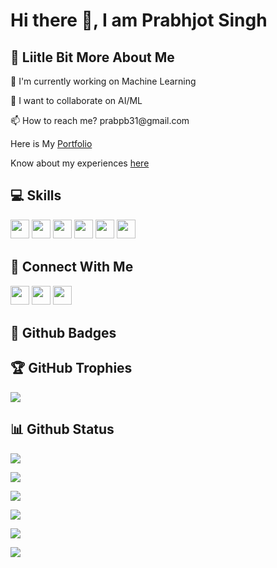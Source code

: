 # Hi there 👋, I am Prabhjot Singh

## 💫 Liitle Bit More About Me
<p>🔭 I'm currently working on Machine Learning</p>
<p>👯 I want to collaborate on AI/ML</p>
<p>📫 How to reach me? prabpb31@gmail.com</p>
<p>Here is My <a href="https://prabhjot-portfolio.netlify.app">Portfolio</a></p>
<p>Know about my experiences <a href="https://drive.google.com/file/d/1YTpjIZmitk39XSmDTxx-bP84jLGc3Gca/view?usp=sharing">here</a></p>

## 💻 Skills
<p>
<img src="https://img.shields.io/badge/c++-%2300599C.svg?style=for-the-badge&logo=c%2B%2B&logoColor=white" style="margin-bottom: 4px;" height="30px">
<img src="https://img.shields.io/badge/python-3670A0?style=for-the-badge&logo=python&logoColor=ffdd54" style="margin-bottom: 4px;" height="30px">
<img src="https://img.shields.io/badge/javascript-%23323330.svg?style=for-the-badge&logo=javascript&logoColor=%23F7DF1E" style="margin-bottom: 4px;" height="30px">
<img src="https://img.shields.io/badge/html5-%23E34F26.svg?style=for-the-badge&logo=html5&logoColor=white" style="margin-bottom: 4px;" height="30px">
<img src="https://img.shields.io/badge/css3-%231572B6.svg?style=for-the-badge&logo=css3&logoColor=white" style="margin-bottom: 4px;" height="30px">
<img src="https://img.shields.io/badge/git-%23F05033.svg?style=for-the-badge&logo=git&logoColor=white" style="margin-bottom: 4px;" height="30px">
</p>

## 👥 Connect With Me
<p>
<a href="https://linkedin.com/in/www.linkedin.com/in/prabpb31"><img src="https://img.shields.io/badge/linkedin-%230077B5.svg?style=for-the-badge&logo=linkedin&logoColor=white" style="margin-bottom: 4px;" height="30px" target="_blank"></a>
<a href="https://auth.geeksforgeeks.org/user/https://auth.geeksforgeeks.org/user/prabp8cpv/profile"><img src="https://img.shields.io/badge/GeeksforGeeks-darkgreen?style=for-the-badge&logo=geeksforgeeks&logoColor=white" style="margin-bottom: 4px;" height="30px" target="_blank"></a>
<a href="https://leetcode.com/https://leetcode.com/prabpb31/"><img src="https://img.shields.io/badge/LeetCode-000000?style=for-the-badge&logo=LeetCode&logoColor=#d16c06" style="margin-bottom: 4px;" height="30px" target="_blank"></a>
</p>

## 🌟 Github Badges
<p>
</p>

## 🏆 GitHub Trophies

<p><img src="https://github-profile-trophy.vercel.app/?username=Prabj0t">
</p>

## 📊 Github Status

<p><img src="https://activity-graph.herokuapp.com/graph?username=Prabj0t"><p>

<p><img src="https://github-readme-stats.vercel.app/api?username=Prabj0t&show_icons=true"><p>

<p><img src="https://github-readme-stats.vercel.app/api/top-langs/?username=Prabj0t&layout=compact"><p>

<p><img src="https://metrics.lecoq.io/Prabj0t"><p>

<p><img src="https://github-readme-streak-stats.herokuapp.com/?user=Prabj0t"><p>

<p><img src="https://visitcount.itsvg.in/api?id=Prabj0t&label=Profile%20Views&color=12&icon=5&pretty=true"><p>
